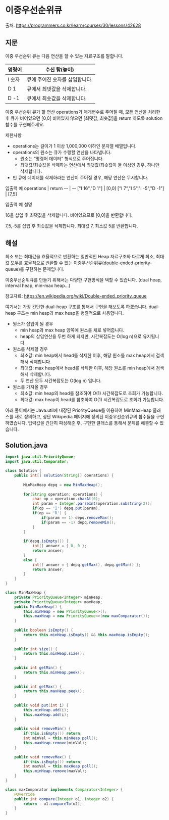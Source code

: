 # 이중우선순위큐

출처: https://programmers.co.kr/learn/courses/30/lessons/42628

## 지문

이중 우선순위 큐는 다음 연산을 할 수 있는 자료구조를 말합니다.

명령어 |	수신 탑(높이)
-- | --
I 숫자 |	큐에 주어진 숫자를 삽입합니다.
D 1 |	큐에서 최댓값을 삭제합니다.
D -1 |	큐에서 최솟값을 삭제합니다.

이중 우선순위 큐가 할 연산 operations가 매개변수로 주어질 때, 모든 연산을 처리한 후 큐가 비어있으면 [0,0] 비어있지 않으면 [최댓값, 최솟값]을 return 하도록 solution 함수를 구현해주세요.

제한사항
- operations는 길이가 1 이상 1,000,000 이하인 문자열 배열입니다.
- operations의 원소는 큐가 수행할 연산을 나타냅니다.
  - 원소는 “명령어 데이터” 형식으로 주어집니다.
  - 최댓값/최솟값을 삭제하는 연산에서 최댓값/최솟값이 둘 이상인 경우, 하나만 삭제합니다.
- 빈 큐에 데이터를 삭제하라는 연산이 주어질 경우, 해당 연산은 무시합니다.

입출력 예
operations | return
-- | --
["I 16","D 1"] |	[0,0]
["I 7","I 5","I -5","D -1"] |	[7,5]

입출력 예 설명

16을 삽입 후 최댓값을 삭제합니다. 비어있으므로 [0,0]을 반환합니다.

7,5,-5를 삽입 후 최솟값을 삭제합니다. 최대값 7, 최소값 5를 반환합니다.

## 해설

최소 또는 최대값을 효율적으로 반환하는 일반적인 Heap 자료구조와 다르게 최소, 최대값 모두를 효율적으로 반환할 수 있는 이중우선순위큐(double-ended-priority-queue)를 구현하는 문제입니다. 

이중우선순위큐를 만들기 위해서는 다양한 구현방식을 택할 수 있습니다. (dual heap, interval heap, min-max heap...)

참고자료: https://en.wikipedia.org/wiki/Double-ended_priority_queue

여기서는 가장 간단한 dual-heap 구조를 통해서 구현을 해보도록 하겠습니다. dual-heap 구조는 min heap과 max heap을 병렬적으로 사용합니다. 
- 원소가 삽입이 될 경우 
  - min heap과 max heap 양쪽에 원소를 새로 넣어줍니다. 
  - heap의 삽입연산을 두번 하게 되지만, 시간복잡도는 O(log n)으로 유지됩니다. 
- 원소를 삭제할 경우
  - 최소값: min heap에서 head를 삭제한 이후, 해당 원소를 max heap에서 검색해서 삭제합니다. 
  - 최대값: max heap에서 head를 삭제한 이후, 해당 원소를 min heap에서 검색해서 삭제합니다. 
  - 두 연산 모두 시간복잡도는 O(log n) 입니다.  
- 원소를 가져올 경우
  - 최소값: min heap의 head를 참조하여 O(1) 시간복잡도로 조회가 가능합니다. 
  - 최대값: max heap이 head를 참조하여 O(1) 시간복잡도로 조회가 가능합니다. 

아래 풀이에서는 Java.util에 내장된 PriorityQueue를 이용하여 MinMaxHeap 클래스를 새로 정의하고, 상단 Wikipedia 페이지에 정의된 이중우선순위큐의 함수들을 구현하였습니다. 입력값을 간단히 파싱해준 후, 구현한 클래스를 통해서 문제를 해결할 수 있습니다.  

## Solution.java
~~~java
import java.util.PriorityQueue;
import java.util.Comparator;

class Solution {
    public int[] solution(String[] operations) {
        
        MinMaxHeap depq = new MinMaxHeap();
        
        for(String operation: operations) {
            char op = operation.charAt(0);
            int param = Integer.parseInt(operation.substring(2));
            if(op == 'I') depq.put(param);
            if(op == 'D') {
                if(param == 1) depq.removeMax();
                if(param == -1) depq.removeMin();
            }
        }
                   
        if(depq.isEmpty()) {
            int[] answer = { 0, 0 };
            return answer;
        }
        else {
            int[] answer = { depq.getMax(), depq.getMin() };
            return answer;
        }
    }
}

class MinMaxHeap {
    private PriorityQueue<Integer> minHeap;
    private PriorityQueue<Integer> maxHeap;
    public MinMaxHeap() {
        this.minHeap = new PriorityQueue<>();
        this.maxHeap = new PriorityQueue<>(new maxComparator());
    }
    
    public boolean isEmpty() {
        return this.minHeap.isEmpty() && this.maxHeap.isEmpty();
    }
    
    public int size() {
        return this.minHeap.size();
    }
    
    public int getMin() {
        return this.minHeap.peek();
    }
    
    public int getMax() {
        return this.maxHeap.peek();
    }
    
    public void put(int i) {
        this.minHeap.add(i);
        this.maxHeap.add(i);
    }
    
    public void removeMin() {
        if(this.isEmpty()) return;
        int minVal = this.minHeap.poll();
        this.maxHeap.remove(minVal);
    }
    
    public void removeMax() {
        if(this.isEmpty()) return;
        int maxVal = this.maxHeap.poll();
        this.minHeap.remove(maxVal);
    }
}

class maxComparator implements Comparator<Integer> {
    @Override
    public int compare(Integer o1, Integer o2) {
        return - o1.compareTo(o2);
    }
}
~~~